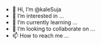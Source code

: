 - 👋 Hi, I’m @kaleSuja
- 👀 I’m interested in ...
- 🌱 I’m currently learning ...
- 💞️ I’m looking to collaborate on ...
- 📫 How to reach me ...

<!---
kaleSuja/kaleSuja is a ✨ special ✨ repository because its `README.md` (this file) appears on your GitHub profile.
You can click the Preview link to take a look at your changes.
--->
